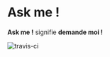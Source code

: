 # Ask me !

**Ask me !** signifie **demande moi !**

![travis-ci](https://travis-ci.org/jean-pasqualini/askme-angular-web-platform.svg)
